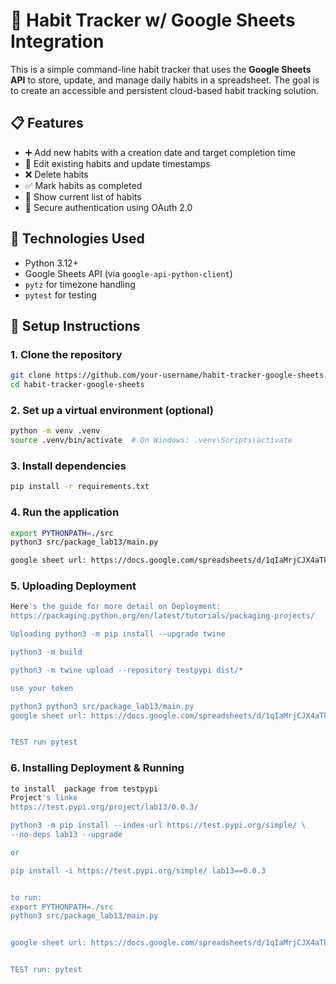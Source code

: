 # 🧠 Habit Tracker w/ Google Sheets Integration

This is a simple command-line habit tracker that uses the **Google Sheets API** to store, update, and manage daily habits in a spreadsheet. The goal is to create an accessible and persistent cloud-based habit tracking solution.

## 📋 Features

- ➕ Add new habits with a creation date and target completion time
- 📝 Edit existing habits and update timestamps
- ❌ Delete habits
- ✅ Mark habits as completed
- 📄 Show current list of habits
- 🔐 Secure authentication using OAuth 2.0

## 🔧 Technologies Used

- Python 3.12+
- Google Sheets API (via `google-api-python-client`)
- `pytz` for timezone handling
- `pytest` for testing

## 🚀 Setup Instructions

### 1. Clone the repository

```bash
git clone https://github.com/your-username/habit-tracker-google-sheets.git
cd habit-tracker-google-sheets
```

### 2. Set up a virtual environment (optional)
```bash
python -m venv .venv
source .venv/bin/activate  # On Windows: .venv\Scripts\activate
```

### 3. Install dependencies
```bash
pip install -r requirements.txt
```

### 4. Run the application
```bash
export PYTHONPATH=./src
python3 src/package_lab13/main.py

google sheet url: https://docs.google.com/spreadsheets/d/1qIaMrjCJX4aTkngXQ2IwECH3FMuhXRLMy9-uEOWffa4/edit?gid=0#gid=0

```


### 5. Uploading Deployment
```bash
Here's the guide for more detail on Deployment:
https://packaging.python.org/en/latest/tutorials/packaging-projects/

Uploading python3 -m pip install --upgrade twine

python3 -m build

python3 -m twine upload --repository testpypi dist/*  

use your token

python3 python3 src/package_lab13/main.py
google sheet url: https://docs.google.com/spreadsheets/d/1qIaMrjCJX4aTkngXQ2IwECH3FMuhXRLMy9-uEOWffa4/edit?gid=0#gid=0


TEST run pytest

```
### 6. Installing Deployment & Running
```bash
to install  package from testpypi
Project's linke
https://test.pypi.org/project/lab13/0.0.3/

python3 -m pip install --index-url https://test.pypi.org/simple/ \
--no-deps lab13 --upgrade

or

pip install -i https://test.pypi.org/simple/ lab13==0.0.3


to run:
export PYTHONPATH=./src
python3 src/package_lab13/main.py


google sheet url: https://docs.google.com/spreadsheets/d/1qIaMrjCJX4aTkngXQ2IwECH3FMuhXRLMy9-uEOWffa4/edit?gid=0#gid=0


TEST run: pytest

```










